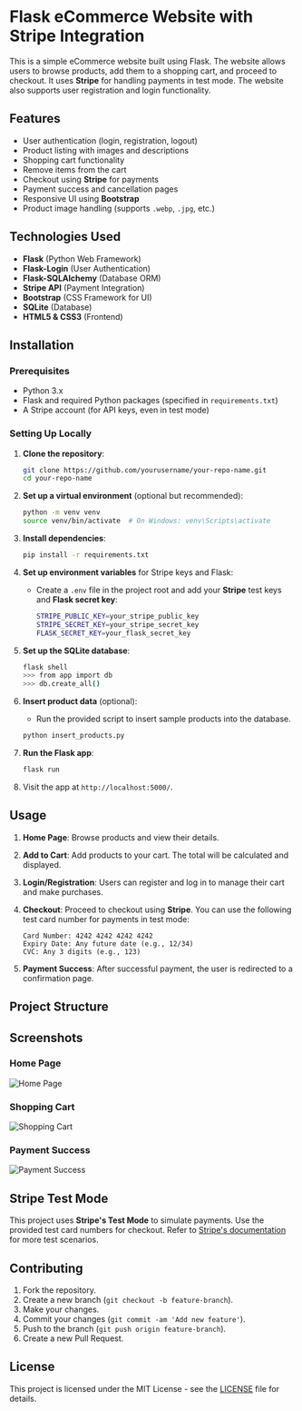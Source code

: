 # Flask eCommerce Website with Stripe Integration

This is a simple eCommerce website built using Flask. The website allows users to browse products, add them to a shopping cart, and proceed to checkout. It uses **Stripe** for handling payments in test mode. The website also supports user registration and login functionality.

## Features

- User authentication (login, registration, logout)
- Product listing with images and descriptions
- Shopping cart functionality
- Remove items from the cart
- Checkout using **Stripe** for payments
- Payment success and cancellation pages
- Responsive UI using **Bootstrap**
- Product image handling (supports `.webp`, `.jpg`, etc.)

## Technologies Used

- **Flask** (Python Web Framework)
- **Flask-Login** (User Authentication)
- **Flask-SQLAlchemy** (Database ORM)
- **Stripe API** (Payment Integration)
- **Bootstrap** (CSS Framework for UI)
- **SQLite** (Database)
- **HTML5 & CSS3** (Frontend)

## Installation

### Prerequisites

- Python 3.x
- Flask and required Python packages (specified in `requirements.txt`)
- A Stripe account (for API keys, even in test mode)

### Setting Up Locally

1. **Clone the repository**:

    ```bash
    git clone https://github.com/yourusername/your-repo-name.git
    cd your-repo-name
    ```

2. **Set up a virtual environment** (optional but recommended):

    ```bash
    python -m venv venv
    source venv/bin/activate  # On Windows: venv\Scripts\activate
    ```

3. **Install dependencies**:

    ```bash
    pip install -r requirements.txt
    ```

4. **Set up environment variables** for Stripe keys and Flask:

    - Create a `.env` file in the project root and add your **Stripe** test keys and **Flask secret key**:

      ```bash
      STRIPE_PUBLIC_KEY=your_stripe_public_key
      STRIPE_SECRET_KEY=your_stripe_secret_key
      FLASK_SECRET_KEY=your_flask_secret_key
      ```

5. **Set up the SQLite database**:

    ```bash
    flask shell
    >>> from app import db
    >>> db.create_all()
    ```

6. **Insert product data** (optional):

    - Run the provided script to insert sample products into the database.

    ```bash
    python insert_products.py
    ```

7. **Run the Flask app**:

    ```bash
    flask run
    ```

8. Visit the app at `http://localhost:5000/`.

## Usage

1. **Home Page**: Browse products and view their details.
2. **Add to Cart**: Add products to your cart. The total will be calculated and displayed.
3. **Login/Registration**: Users can register and log in to manage their cart and make purchases.
4. **Checkout**: Proceed to checkout using **Stripe**. You can use the following test card number for payments in test mode:

    ```
    Card Number: 4242 4242 4242 4242
    Expiry Date: Any future date (e.g., 12/34)
    CVC: Any 3 digits (e.g., 123)
    ```

5. **Payment Success**: After successful payment, the user is redirected to a confirmation page.

## Project Structure



## Screenshots

### Home Page
![Home Page](static/images/screenshot_home.png)

### Shopping Cart
![Shopping Cart](static/images/screenshot_cart.png)

### Payment Success
![Payment Success](static/images/screenshot_success.png)

## Stripe Test Mode

This project uses **Stripe's Test Mode** to simulate payments. Use the provided test card numbers for checkout. Refer to [Stripe's documentation](https://stripe.com/docs/testing#international-cards) for more test scenarios.

## Contributing

1. Fork the repository.
2. Create a new branch (`git checkout -b feature-branch`).
3. Make your changes.
4. Commit your changes (`git commit -am 'Add new feature'`).
5. Push to the branch (`git push origin feature-branch`).
6. Create a new Pull Request.

## License

This project is licensed under the MIT License - see the [LICENSE](LICENSE) file for details.






